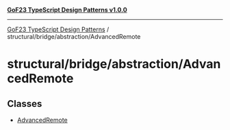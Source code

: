 [**GoF23 TypeScript Design Patterns v1.0.0**](../../../../README.md)

***

[GoF23 TypeScript Design Patterns](../../../../README.md) / structural/bridge/abstraction/AdvancedRemote

# structural/bridge/abstraction/AdvancedRemote

## Classes

- [AdvancedRemote](classes/AdvancedRemote.md)
